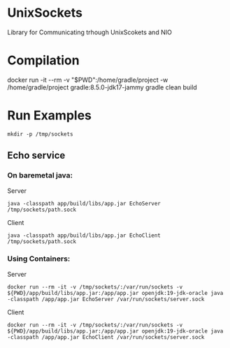 # UnixSockets
Library for Communicating trhough UnixScokets and NIO


# Compilation
docker run -it --rm -v "$PWD":/home/gradle/project -w /home/gradle/project gradle:8.5.0-jdk17-jammy gradle clean build

# Run Examples

    mkdir -p /tmp/sockets

## Echo service

### On baremetal java:

Server

    java -classpath app/build/libs/app.jar EchoServer /tmp/sockets/path.sock

Client

    java -classpath app/build/libs/app.jar EchoClient /tmp/sockets/path.sock


### Using Containers:

Server

    docker run --rm -it -v /tmp/sockets/:/var/run/sockets -v ${PWD}/app/build/libs/app.jar:/app/app.jar openjdk:19-jdk-oracle java -classpath /app/app.jar EchoServer /var/run/sockets/server.sock

Client

    docker run --rm -it -v /tmp/sockets/:/var/run/sockets -v ${PWD}/app/build/libs/app.jar:/app/app.jar openjdk:19-jdk-oracle java -classpath /app/app.jar EchoClient /var/run/sockets/server.sock




